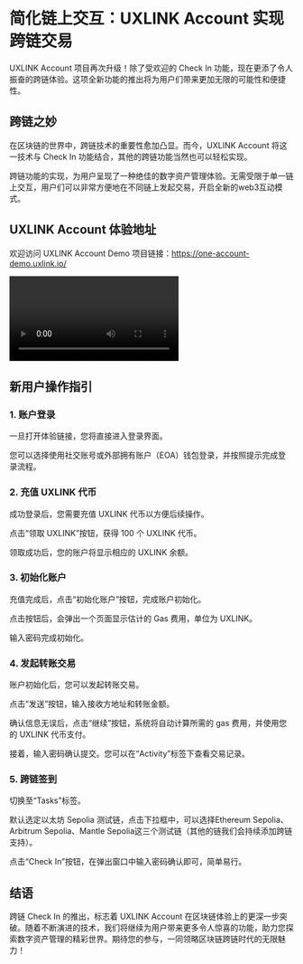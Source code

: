 # 简化链上交互：UXLINK Account 实现跨链交易

UXLINK Account 项目再次升级！除了受欢迎的 Check In 功能，现在更添了令人振奋的跨链体验。这项全新功能的推出将为用户们带来更加无限的可能性和便捷性。

## 跨链之妙
在区块链的世界中，跨链技术的重要性愈加凸显。而今，UXLINK Account 将这一技术与 Check In 功能结合，其他的跨链功能当然也可以轻松实现。

跨链功能的实现，为用户呈现了一种绝佳的数字资产管理体验。无需受限于单一链上交互，用户们可以非常方便地在不同链上发起交易，开启全新的web3互动模式。


## UXLINK Account 体验地址
欢迎访问 UXLINK Account Demo 项目链接：https://one-account-demo.uxlink.io/

<video controls src="../../public/video/UXLINK-Account-CheckIn.mp4" title="UXLINK Account CheckIn"></video>

## 新用户操作指引
### 1. 账户登录
一旦打开体验链接，您将直接进入登录界面。

您可以选择使用社交账号或外部拥有账户（EOA）钱包登录，并按照提示完成登录流程。

### 2. 充值 UXLINK 代币
成功登录后，您需要充值 UXLINK 代币以方便后续操作。

点击“领取 UXLINK”按钮，获得 100 个 UXLINK 代币。

领取成功后，您的账户将显示相应的 UXLINK 余额。

### 3. 初始化账户
充值完成后，点击“初始化账户”按钮，完成账户初始化。

点击按钮后，会弹出一个页面显示估计的 Gas 费用，单位为 UXLINK。

输入密码完成初始化。

### 4. 发起转账交易
账户初始化后，您可以发起转账交易。

点击“发送”按钮，输入接收方地址和转账金额。

确认信息无误后，点击“继续”按钮，系统将自动计算所需的 gas 费用，并使用您的 UXLINK 代币支付。

接着，输入密码确认提交。您可以在“Activity”标签下查看交易记录。

### 5. 跨链签到
切换至“Tasks”标签。

默认选定以太坊 Sepolia 测试链，点击下拉框中，可以选择Ethereum Sepolia、Arbitrum Sepolia、Mantle Sepolia这三个测试链（其他的链我们会持续添加跨链支持）。

点击“Check In”按钮，在弹出窗口中输入密码确认即可，简单易行。

## 结语
跨链 Check In 的推出，标志着 UXLINK Account 在区块链体验上的更深一步突破。随着不断演进的技术，我们将继续为用户带来更多令人惊喜的功能，助力您探索数字资产管理的精彩世界。期待您的参与，一同领略区块链跨链时代的无限魅力！